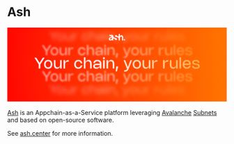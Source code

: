 # Ash

![Ash bannet](/assets/twitter-ash-color-art.png)

[Ash](https://linktr.ee/ash.center) is an Appchain-as-a-Service platform leveraging [Avalanche](https://avax.network) [Subnets](https://docs.avax.network/subnets) and based on open-source software.

See [ash.center](https://ash.center) for more information.
